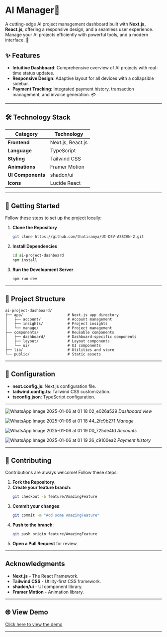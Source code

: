 # AI Manager🚀

A cutting-edge AI project management dashboard built with **Next.js, React.js**, offering a responsive design, and a seamless user experience. Manage your AI projects efficiently with powerful tools, and a modern interface. 💼

## ✨ Features

- **Intuitive Dashboard**: Comprehensive overview of AI projects with real-time status updates.
- **Responsive Design**: Adaptive layout for all devices with a collapsible sidebar.
- **Payment Tracking**: Integrated payment history, transaction management, and invoice generation. 💳

---

## 🛠 Technology Stack

| Category   | Technology       |
|------------|------------------|
| **Frontend** | Next.js, React.js |
| **Language** | TypeScript      |
| **Styling**  | Tailwind CSS    |
| **Animations** | Framer Motion |
| **UI Components** | shadcn/ui  |
| **Icons** | Lucide React      |

---

## 🚀 Getting Started

Follow these steps to set up the project locally:

1. **Clone the Repository**
   ```bash
   git clone https://github.com/thatiramya/UI-DEV-ASSIGN-2.git
   ```

2. **Install Dependencies**
   ```bash
   cd ai-project-dashboard
   npm install
   ```

3. **Run the Development Server**
   ```bash
   npm run dev
   ```

---

## 📁 Project Structure

```plaintext
ai-project-dashboard/
├── app/                    # Next.js app directory
│   ├── account/            # Account management
│   ├── insights/           # Project insights
│   └── manage/             # Project management
├── components/             # Reusable components
│   ├── dashboard/          # Dashboard-specific components
│   ├── layout/             # Layout components
│   └── ui/                 # UI components
├── lib/                    # Utilities and store
└── public/                 # Static assets
```

---

## 🔧 Configuration

- **next.config.js**: Next.js configuration file.
- **tailwind.config.ts**: Tailwind CSS customization.
- **tsconfig.json**: TypeScript configuration.

---


![WhatsApp Image 2025-01-06 at 01 18 02_e026a529](https://github.com/user-attachments/assets/0bea530d-b517-4fd4-92b3-bb4c6797a722)
*Dashboard view*

![WhatsApp Image 2025-01-06 at 01 18 44_2fc9b271](https://github.com/user-attachments/assets/d7bbeab4-6f22-4247-8e6b-d909f5efc203)
*Manage*

![WhatsApp Image 2025-01-06 at 01 19 00_725de4fd](https://github.com/user-attachments/assets/65f32735-143a-4bbc-b986-6e3619e69b2e)
*Accounts*

![WhatsApp Image 2025-01-06 at 01 19 26_c9100ea2](https://github.com/user-attachments/assets/55aa235f-428f-4f15-8ece-ed02545469f3)
*Payment history*

---

## 🤝 Contributing

Contributions are always welcome! Follow these steps:

1. **Fork the Repository**.
2. **Create your feature branch**:
   ```bash
   git checkout -b feature/AmazingFeature
   ```
3. **Commit your changes**:
   ```bash
   git commit -m "Add some AmazingFeature"
   ```
4. **Push to the branch**:
   ```bash
   git push origin feature/AmazingFeature
   ```
5. **Open a Pull Request** for review.

---

## Acknowledgments

- **Next.js** - The React Framework.
- **Tailwind CSS** - Utility-first CSS framework.
- **shadcn/ui** - UI component library.
- **Framer Motion** - Animation library.

---

## 🌐 View Demo

[Click here to view the demo](https://drive.google.com/file/d/1Yb6bpdeejB2zqdjNvRJtww0-h0SS5oDw/view?usp=sharing)

---
